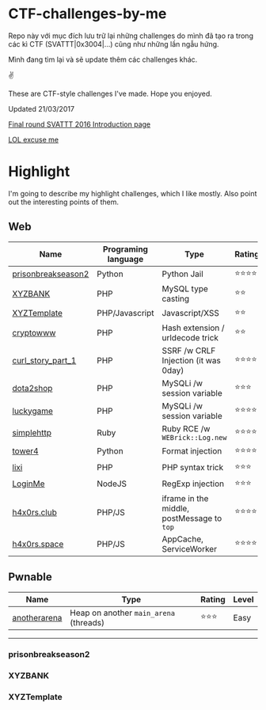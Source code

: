 # CTF-challenges-by-me

Repo này với mục đích lưu trữ lại những challenges do mình đã tạo ra trong các kì CTF (SVATTT|0x3004|...) cũng như những lần ngẫu hứng.

Mình đang tìm lại và sẽ update thêm các challenges khác.

✌

These are CTF-style challenges I've made. Hope you enjoyed.

Updated 21/03/2017


[Final round SVATTT 2016 Introduction page](https://l4wio.github.io/CTF-challenges-by-me/final.svattt.org/)


[LOL excuse me](http://i.imgur.com/kDkDHxr.jpg)


# Highlight
I'm going to describe my highlight challenges, which I like mostly. Also point out the interesting points of them.

## Web
Name | Programing language | Type | Rating | Level
--- | --- | --- | --- | --- |
[prisonbreakseason2](#prisonbreakseason2) | Python | Python Jail | ⭐⭐⭐⭐ | Hard
[XYZBANK](#XYZBANK) | PHP | MySQL type casting | ⭐⭐ | Medium 
[XYZTemplate](#XYZTemplate) | PHP/Javascript | Javascript/XSS | ⭐⭐ | Medium 
[cryptowww](#cryptowww) | PHP | Hash extension / urldecode trick | ⭐⭐ | Medium 
[curl_story_part_1](#curl_story_part_1) | PHP | SSRF /w CRLF Injection (it was 0day)  | ⭐⭐⭐⭐ | Medium
[dota2shop](#dota2shop) | PHP | MySQLi /w session variable | ⭐⭐⭐ | Medium
[luckygame](#luckygame) | PHP | MySQLi /w session variable | ⭐⭐⭐⭐ | Hard
[simplehttp](#simplehttp) | Ruby | Ruby RCE /w `WEBrick::Log.new` | ⭐⭐⭐⭐ | Hard
[tower4](#tower4) | Python | Format injection | ⭐⭐⭐⭐ | Medium
[lixi](lixi_2018) | PHP | PHP syntax trick | ⭐⭐⭐ | Medium
[LoginMe](0ctf_quals-2018/LoginMe) | NodeJS | RegExp injection | ⭐⭐⭐ | Easy
[h4x0rs.club](0ctf_quals-2018/h4x0rs.club) | PHP/JS | iframe in the middle, postMessage to `top` | ⭐⭐⭐⭐ | Hard
[h4x0rs.space](0ctf_quals-2018/h4x0rs.space) | PHP/JS | AppCache, ServiceWorker | ⭐⭐⭐⭐ | Hard


## Pwnable 
Name | Type | Rating | Level
--- | --- | --- | --- |
[anotherarena](#anotherarena) | Heap on another `main_arena` (threads) | ⭐⭐⭐ | Easy


---
### prisonbreakseason2


### XYZBANK


### XYZTemplate
